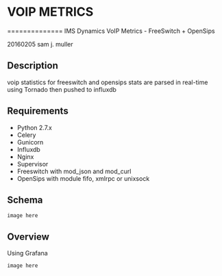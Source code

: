 # VOIP METRICS
==============
IMS Dynamics VoIP Metrics - FreeSwitch + OpenSips

20160205 sam j. muller

Description
-----------

voip statistics for freeswitch and opensips
stats are parsed in real-time using Tornado then pushed to influxdb

Requirements
------------
- Python 2.7.x
- Celery
- Gunicorn
- Influxdb
- Nginx
- Supervisor
- Freeswitch with mod_json and mod_curl
- OpenSips with module fifo, xmlrpc or unixsock

Schema
------
```
image here
```

Overview
--------
Using Grafana
```
image here
```

